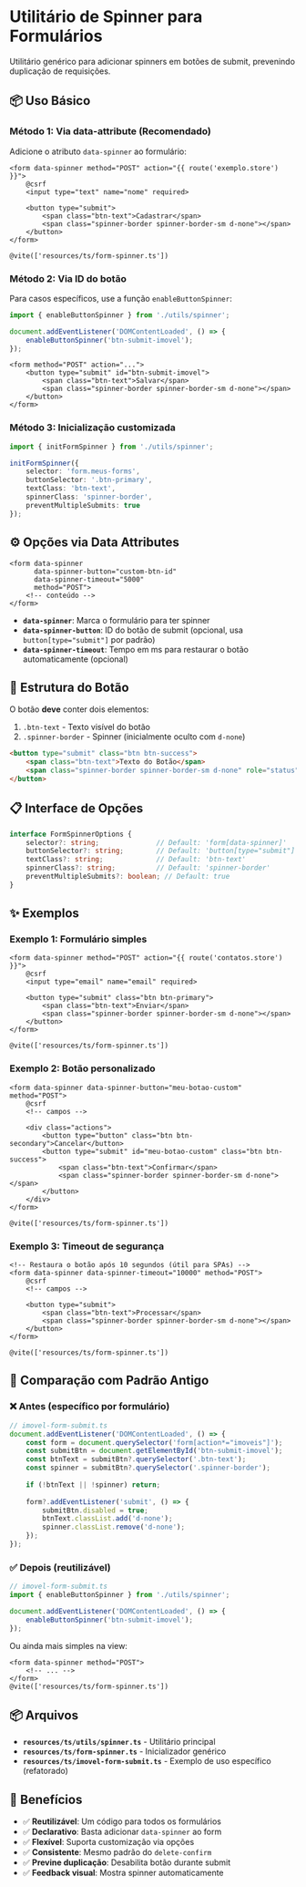# Utilitário de Spinner para Formulários

Utilitário genérico para adicionar spinners em botões de submit, prevenindo duplicação de requisições.

## 📦 Uso Básico

### Método 1: Via data-attribute (Recomendado)

Adicione o atributo `data-spinner` ao formulário:

```blade
<form data-spinner method="POST" action="{{ route('exemplo.store') }}">
    @csrf
    <input type="text" name="nome" required>
    
    <button type="submit">
        <span class="btn-text">Cadastrar</span>
        <span class="spinner-border spinner-border-sm d-none"></span>
    </button>
</form>

@vite(['resources/ts/form-spinner.ts'])
```

### Método 2: Via ID do botão

Para casos específicos, use a função `enableButtonSpinner`:

```typescript
import { enableButtonSpinner } from './utils/spinner';

document.addEventListener('DOMContentLoaded', () => {
    enableButtonSpinner('btn-submit-imovel');
});
```

```blade
<form method="POST" action="...">
    <button type="submit" id="btn-submit-imovel">
        <span class="btn-text">Salvar</span>
        <span class="spinner-border spinner-border-sm d-none"></span>
    </button>
</form>
```

### Método 3: Inicialização customizada

```typescript
import { initFormSpinner } from './utils/spinner';

initFormSpinner({
    selector: 'form.meus-forms',
    buttonSelector: '.btn-primary',
    textClass: 'btn-text',
    spinnerClass: 'spinner-border',
    preventMultipleSubmits: true
});
```

## ⚙️ Opções via Data Attributes

```blade
<form data-spinner
      data-spinner-button="custom-btn-id"
      data-spinner-timeout="5000"
      method="POST">
    <!-- conteúdo -->
</form>
```

- **`data-spinner`**: Marca o formulário para ter spinner
- **`data-spinner-button`**: ID do botão de submit (opcional, usa `button[type="submit"]` por padrão)
- **`data-spinner-timeout`**: Tempo em ms para restaurar o botão automaticamente (opcional)

## 🎨 Estrutura do Botão

O botão **deve** conter dois elementos:

1. `.btn-text` - Texto visível do botão
2. `.spinner-border` - Spinner (inicialmente oculto com `d-none`)

```html
<button type="submit" class="btn btn-success">
    <span class="btn-text">Texto do Botão</span>
    <span class="spinner-border spinner-border-sm d-none" role="status" aria-hidden="true"></span>
</button>
```

## 📋 Interface de Opções

```typescript
interface FormSpinnerOptions {
    selector?: string;              // Default: 'form[data-spinner]'
    buttonSelector?: string;        // Default: 'button[type="submit"]'
    textClass?: string;             // Default: 'btn-text'
    spinnerClass?: string;          // Default: 'spinner-border'
    preventMultipleSubmits?: boolean; // Default: true
}
```

## ✨ Exemplos

### Exemplo 1: Formulário simples

```blade
<form data-spinner method="POST" action="{{ route('contatos.store') }}">
    @csrf
    <input type="email" name="email" required>
    
    <button type="submit" class="btn btn-primary">
        <span class="btn-text">Enviar</span>
        <span class="spinner-border spinner-border-sm d-none"></span>
    </button>
</form>

@vite(['resources/ts/form-spinner.ts'])
```

### Exemplo 2: Botão personalizado

```blade
<form data-spinner data-spinner-button="meu-botao-custom" method="POST">
    @csrf
    <!-- campos -->
    
    <div class="actions">
        <button type="button" class="btn btn-secondary">Cancelar</button>
        <button type="submit" id="meu-botao-custom" class="btn btn-success">
            <span class="btn-text">Confirmar</span>
            <span class="spinner-border spinner-border-sm d-none"></span>
        </button>
    </div>
</form>

@vite(['resources/ts/form-spinner.ts'])
```

### Exemplo 3: Timeout de segurança

```blade
<!-- Restaura o botão após 10 segundos (útil para SPAs) -->
<form data-spinner data-spinner-timeout="10000" method="POST">
    @csrf
    <!-- campos -->
    
    <button type="submit">
        <span class="btn-text">Processar</span>
        <span class="spinner-border spinner-border-sm d-none"></span>
    </button>
</form>

@vite(['resources/ts/form-spinner.ts'])
```

## 🔧 Comparação com Padrão Antigo

### ❌ Antes (específico por formulário)

```typescript
// imovel-form-submit.ts
document.addEventListener('DOMContentLoaded', () => {
    const form = document.querySelector('form[action*="imoveis"]');
    const submitBtn = document.getElementById('btn-submit-imovel');
    const btnText = submitBtn?.querySelector('.btn-text');
    const spinner = submitBtn?.querySelector('.spinner-border');
    
    if (!btnText || !spinner) return;
    
    form?.addEventListener('submit', () => {
        submitBtn.disabled = true;
        btnText.classList.add('d-none');
        spinner.classList.remove('d-none');
    });
});
```

### ✅ Depois (reutilizável)

```typescript
// imovel-form-submit.ts
import { enableButtonSpinner } from './utils/spinner';

document.addEventListener('DOMContentLoaded', () => {
    enableButtonSpinner('btn-submit-imovel');
});
```

Ou ainda mais simples na view:

```blade
<form data-spinner method="POST">
    <!-- ... -->
</form>
@vite(['resources/ts/form-spinner.ts'])
```

## 📦 Arquivos

- **`resources/ts/utils/spinner.ts`** - Utilitário principal
- **`resources/ts/form-spinner.ts`** - Inicializador genérico
- **`resources/ts/imovel-form-submit.ts`** - Exemplo de uso específico (refatorado)

## 🎯 Benefícios

- ✅ **Reutilizável**: Um código para todos os formulários
- ✅ **Declarativo**: Basta adicionar `data-spinner` ao form
- ✅ **Flexível**: Suporta customização via opções
- ✅ **Consistente**: Mesmo padrão do `delete-confirm`
- ✅ **Previne duplicação**: Desabilita botão durante submit
- ✅ **Feedback visual**: Mostra spinner automaticamente
